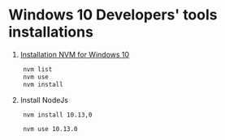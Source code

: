 # Windows 10 Developers' tools installations

1. [Installation NVM for Windows 10](https://github.com/coreybutler/nvm-windows/releases)

``` bash
    nvm list
    nvm use
    nvm install
```

2. Install NodeJs

```cmd
    nvm install 10.13,0

    nvm use 10.13.0
```
